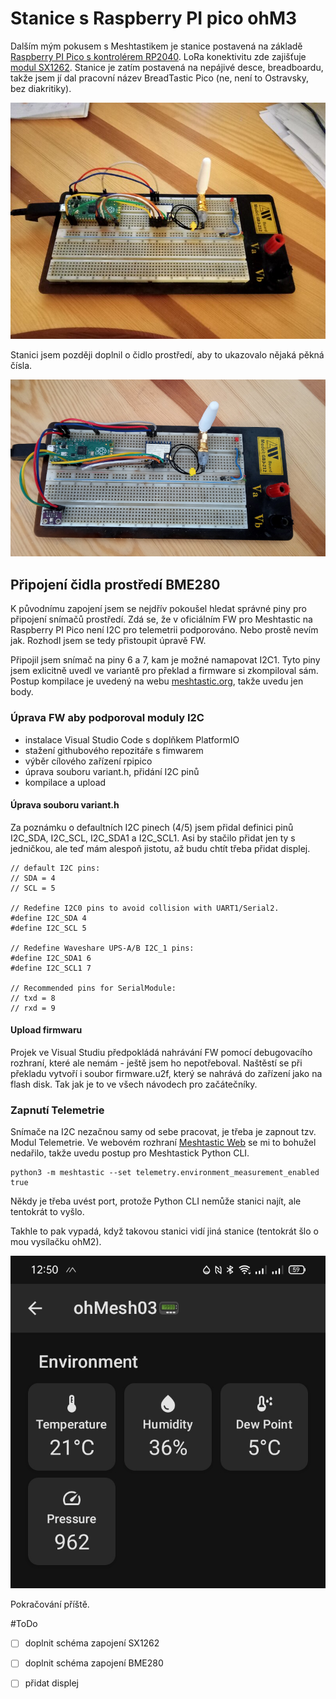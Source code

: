 # Stanice s Raspberry PI pico ohM3

Dalším mým pokusem s Meshtastikem je stanice postavená na základě [Raspberry PI Pico s kontrolérem RP2040](https://www.raspberrypi.com/documentation/microcontrollers/pico-series.html#pico-1-family). LoRa konektivitu zde zajišťuje [modul SX1262](https://www.aliexpress.com/item/1005005868418525.html?spm=a2g0o.order_list.order_list_main.59.3e601802HxDH7p). Stanice je zatím postavená na nepájivé desce, breadboardu, takže jsem jí dal pracovní název BreadTastic Pico (ne, není to Ostravsky, bez diakritiky).

![ohm3 původní stanice](../www/img/ohm3_breadtastic_pico.jpg)

Stanici jsem později doplnil o čidlo prostředí, aby to ukazovalo nějaká pěkná čísla.

![ohm3 s čidlem BME280](../www/img/ohm3_bme280.jpg)

## Připojení čidla prostředí BME280

K původnímu zapojení jsem se nejdřív pokoušel hledat správné piny pro připojení snímačů prostředí. Zdá se, že v oficiálním FW pro Meshtastic na Raspberry PI Pico není I2C pro telemetrii podporováno. Nebo prostě nevím jak. Rozhodl jsem se tedy přistoupit úpravě FW.

Připojil jsem snímač na piny 6 a 7, kam je možné namapovat I2C1. Tyto piny jsem exlicitně uvedl ve variantě pro překlad a firmware si zkompiloval sám. Postup kompilace je uvedený na webu [meshtastic.org](https://meshtastic.org/docs/development/firmware/build/), takže uvedu jen body.

### Úprava FW aby podporoval moduly I2C

- instalace Visual Studio Code s doplňkem PlatformIO
- stažení githubového repozitáře s fimwarem
- výběr cílového zařízení rpipico
- úprava souboru variant.h, přidání I2C pinů
- kompilace a upload

#### Úprava souboru variant.h

Za poznámku o defaultních I2C pinech (4/5) jsem přidal definici pinů I2C_SDA, I2C_SCL, I2C_SDA1 a I2C_SCL1. Asi by stačilo přidat jen ty s jedničkou, ale teď mám alespoň jistotu, až budu chtít třeba přidat displej.

```code
// default I2C pins:
// SDA = 4
// SCL = 5

// Redefine I2C0 pins to avoid collision with UART1/Serial2.
#define I2C_SDA 4
#define I2C_SCL 5

// Redefine Waveshare UPS-A/B I2C_1 pins:
#define I2C_SDA1 6
#define I2C_SCL1 7

// Recommended pins for SerialModule:
// txd = 8
// rxd = 9
```

#### Upload firmwaru

Projek ve Visual Studiu předpokládá nahrávání FW pomocí debugovacího rozhraní, které ale nemám - ještě jsem ho nepotřeboval. Naštěstí se při překladu vytvoří i soubor firmware.u2f, který se nahrává do zařízení jako na flash disk. Tak jak je to ve všech návodech pro začátečníky.

### Zapnutí Telemetrie

Snímače na I2C nezačnou samy od sebe pracovat, je třeba je zapnout tzv. Modul Telemetrie. Ve webovém rozhraní [Meshtastic Web](https://client.meshtastic.org/) se mi to bohužel nedařilo, takže uvedu postup pro Meshtastick Python CLI.

```code
python3 -m meshtastic --set telemetry.environment_measurement_enabled true
```

Někdy je třeba uvést port, protože Python CLI nemůže stanici najít, ale tentokrát to vyšlo.

Takhle to pak vypadá, když takovou stanici vidí jiná stanice (tentokrát šlo o mou vysílačku ohM2).

![ohm3 hodnoty z čidla BME280](../www/img/ohm3_environment_values_bme280.jpg)

Pokračování příště.

#ToDo

- [ ] doplnit schéma zapojení SX1262
- [ ] doplnit schéma zapojení BME280
- [ ] přidat displej


